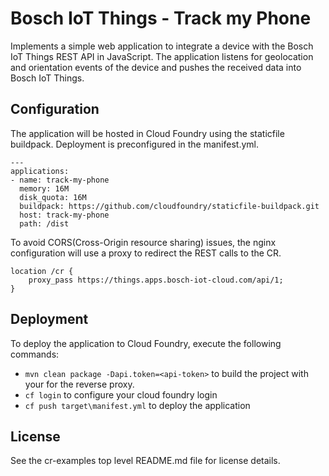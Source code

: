 # Bosch IoT Things - Track my Phone

Implements a simple web application to integrate a device with the Bosch IoT Things REST API in JavaScript.
The application listens for geolocation and orientation events of the device and pushes the received data into Bosch IoT Things.

## Configuration

The application will be hosted in Cloud Foundry using the staticfile buildpack. Deployment is preconfigured in the manifest.yml.

```
---
applications:
- name: track-my-phone
  memory: 16M
  disk_quota: 16M
  buildpack: https://github.com/cloudfoundry/staticfile-buildpack.git
  host: track-my-phone
  path: /dist
```

To avoid CORS(Cross-Origin resource sharing) issues, the nginx configuration will use a proxy to redirect the REST calls to the CR.

```
location /cr {
	proxy_pass https://things.apps.bosch-iot-cloud.com/api/1;
}
```

## Deployment

To deploy the application to Cloud Foundry, execute the following commands:

* ```mvn clean package -Dapi.token=<api-token>``` to build the project with your <api-token> for the reverse proxy.
* ```cf login``` to configure your cloud foundry login
* ```cf push target\manifest.yml``` to deploy the application

## License

See the cr-examples top level README.md file for license details.
